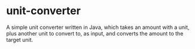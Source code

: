 # unit-converter
A simple unit converter written in Java, which takes an amount with a unit, plus another unit to convert to, as input, and converts the amount to the target unit.
